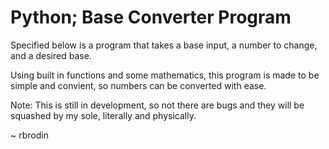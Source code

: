 # Python; Base Converter Program

Specified below is a program that takes a base input, a number to change, and a desired base.

Using built in functions and some mathematics, this program is made to be simple and convient, so numbers can be converted with ease.

Note: This is still in development, so not there are bugs and they will be squashed by my sole, literally and physically.

~ rbrodin
